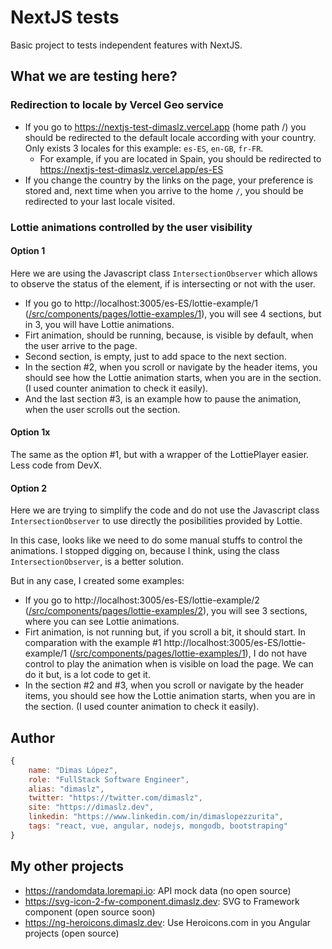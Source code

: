 # NextJS tests
Basic project to tests independent features with NextJS.

## What we are testing here?
### Redirection to locale by Vercel Geo service
- If you go to https://nextjs-test-dimaslz.vercel.app (home path /) you should be redirected to the default locale according with your country. Only exists 3 locales for this example: `es-ES`, `en-GB`, `fr-FR`.
  - For example, if you are located in Spain, you should be redirected to https://nextjs-test-dimaslz.vercel.app/es-ES
- If you change the country by the links on the page, your preference is stored and, next time when you arrive to the home `/`, you should be redirected to your last locale visited.


### Lottie animations controlled by the user visibility

#### Option 1
Here we are using the Javascript class `IntersectionObserver` which allows to observe the status of the element, if is intersecting or not with the user.
- If you go to http://localhost:3005/es-ES/lottie-example/1 ([/src/components/pages/lottie-examples/1]()), you will see 4 sections, but in 3, you will have Lottie animations.
- Firt animation, should be running, because, is visible by default, when the user arrive to the page.
- Second section, is empty, just to add space to the next section.
- In the section #2, when you scroll or navigate by the header items, you should see how the Lottie animation starts, when you are in the section. (I used counter animation to check it easily).
- And the last section #3, is an example how to pause the animation, when the user scrolls out the section.

#### Option 1x
The same as the option #1, but with a wrapper of the LottiePlayer easier. Less code from DevX.

#### Option 2
Here we are trying to simplify the code and do not use the Javascript class `IntersectionObserver` to use directly the posibilities provided by Lottie.

In this case, looks like we need to do some manual stuffs to control the animations. I stopped digging on, because I think, using the class `IntersectionObserver`, is a better solution.

But in any case, I created some examples:
- If you go to http://localhost:3005/es-ES/lottie-example/2 ([/src/components/pages/lottie-examples/2]()), you will see 3 sections, where you can see Lottie animations.
- Firt animation, is not running but, if you scroll a bit, it should start. In comparation with the example #1 http://localhost:3005/es-ES/lottie-example/1 ([/src/components/pages/lottie-examples/1]()), I do not have control to play the animation when is visible on load the page. We can do it but, is a lot code to get it.
- In the section #2 and #3, when you scroll or navigate by the header items, you should see how the Lottie animation starts, when you are in the section. (I used counter animation to check it easily).

## Author
```js
{
	name: "Dimas López",
	role: "FullStack Software Engineer",
	alias: "dimaslz",
	twitter: "https://twitter.com/dimaslz",
	site: "https://dimaslz.dev",
	linkedin: "https://www.linkedin.com/in/dimaslopezzurita",
	tags: "react, vue, angular, nodejs, mongodb, bootstraping"
}
```

## My other projects
- https://randomdata.loremapi.io: API mock data (no open source)
- https://svg-icon-2-fw-component.dimaslz.dev: SVG to Framework component (open source soon)
- https://ng-heroicons.dimaslz.dev: Use Heroicons.com in you Angular projects (open source)
